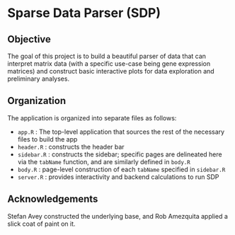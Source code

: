 Sparse Data Parser (SDP)
========================

## Objective
The goal of this project is to build a beautiful parser of data that can interpret matrix data (with a specific use-case being gene expression matrices) and construct basic interactive plots for data exploration and preliminary analyses.

## Organization
The application is organized into separate files as follows:

* `app.R` : The top-level application that sources the rest of the necessary files to build the app
* `header.R` : constructs the header bar
* `sidebar.R` : constructs the sidebar; specific pages are delineated here via the `tabName` function, and are similarly defined in `body.R`
* `body.R` : page-level construction of each `tabName` specified in `sidebar.R`
* `server.R` : provides interactivity and backend calculations to run SDP

## Acknowledgements
Stefan Avey constructed the underlying base, and Rob Amezquita applied a slick coat of paint on it.
